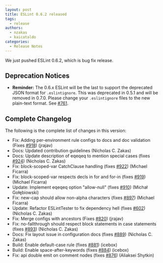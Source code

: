 ```yaml
---
layout: post
title: ESLint 0.6.2 released
tags:
  - release
authors:
  - nzakas
  - kaicataldo
categories:
  - Release Notes
---
```


We just pushed ESLint 0.6.2, which is bug fix release.

## Deprecation Notices

* **Reminder:** The 0.6.x ESLint will be the last to support the deprecated JSON format for `.eslintignore`. This was deprecated in 0.5.1 and will be removed in 0.7.0. Please change your `.eslintignore` files to the new plain-text format. See [#761](https://github.com/eslint/eslint/issues/761).

## Complete Changelog

The following is the complete list of changes in this version:

* Fix: Adding per-environment rule configs to docs and doc validation (Fixes [#918](https://github.com/eslint/eslint/issues/918)) (jrajav)
* Docs: Updated contribution guidelines (Nicholas C. Zakas)
* Docs: Update description of eqeqeq to mention special cases (fixes [#924](https://github.com/eslint/eslint/issues/924)) (Nicholas C. Zakas)
* Fix: block-scoped-var CatchClause handling (fixes [#922](https://github.com/eslint/eslint/issues/922)) (Michael Ficarra)
* Fix: block-scoped-var respects decls in for and for-in (fixes [#919](https://github.com/eslint/eslint/issues/919)) (Michael Ficarra)
* Update: Implement eqeqeq option "allow-null" (fixes [#910](https://github.com/eslint/eslint/issues/910)) (Michał Gołębiowski)
* Fix: new-cap should allow non-alpha characters (fixes [#897](https://github.com/eslint/eslint/issues/897)) (Michael Ficarra)
* Update: Refactor ESLintTester to fix dependency hell (fixes [#602](https://github.com/eslint/eslint/issues/602)) (Nicholas C. Zakas)
* Fix: Merge configs with ancestors (Fixes [#820](https://github.com/eslint/eslint/issues/820)) (jrajav)
* Fix: no-fallthrough should respect block statements in case statements (fixes [#893](https://github.com/eslint/eslint/issues/893)) (Nicholas C. Zakas)
* Docs: Fix layout issue in configuration docs (fixes [#889](https://github.com/eslint/eslint/issues/889)) (Nicholas C. Zakas)
* Build: Enable default-case rule (fixes [#881](https://github.com/eslint/eslint/issues/881)) (icebox)
* Build: Enable space-after-keywords (fixes [#884](https://github.com/eslint/eslint/issues/884)) (icebox)
* Fix: api double emit on comment nodes (fixes [#876](https://github.com/eslint/eslint/issues/876)) (Aliaksei Shytkin)
